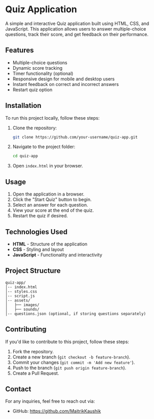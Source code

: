 # Quiz Application

A simple and interactive Quiz application built using HTML, CSS, and JavaScript. This application allows users to answer multiple-choice questions, track their score, and get feedback on their performance.

## Features

- Multiple-choice questions
- Dynamic score tracking
- Timer functionality (optional)
- Responsive design for mobile and desktop users
- Instant feedback on correct and incorrect answers
- Restart quiz option

## Installation

To run this project locally, follow these steps:

1. Clone the repository:
   ```bash
   git clone https://github.com/your-username/quiz-app.git
   ```
2. Navigate to the project folder:
   ```bash
   cd quiz-app
   ```
3. Open `index.html` in your browser.

## Usage

1. Open the application in a browser.
2. Click the "Start Quiz" button to begin.
3. Select an answer for each question.
4. View your score at the end of the quiz.
5. Restart the quiz if desired.

## Technologies Used

- **HTML** - Structure of the application
- **CSS** - Styling and layout
- **JavaScript** - Functionality and interactivity

## Project Structure

```
quiz-app/
│-- index.html
│-- styles.css
│-- script.js
│-- assets/
│   ├── images/
│   ├── sounds/
│-- questions.json (optional, if storing questions separately)
```

## Contributing

If you'd like to contribute to this project, follow these steps:
1. Fork the repository.
2. Create a new branch (`git checkout -b feature-branch`).
3. Commit your changes (`git commit -m 'Add new feature'`).
4. Push to the branch (`git push origin feature-branch`).
5. Create a Pull Request.


## Contact

For any inquiries, feel free to reach out via:
- GitHub: https://github.com/MaitrikKaushik

